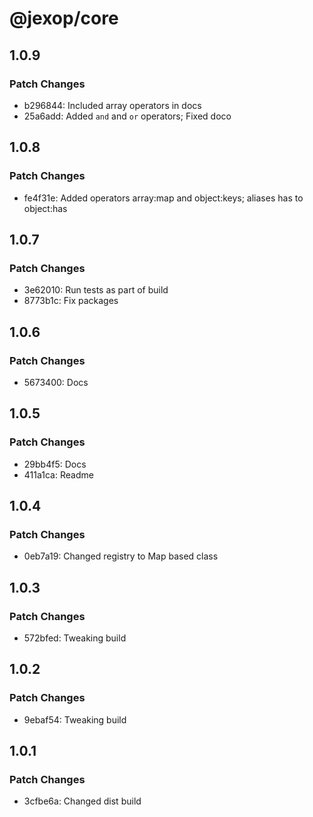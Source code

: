# @jexop/core

## 1.0.9

### Patch Changes

- b296844: Included array operators in docs
- 25a6add: Added `and` and `or` operators; Fixed doco

## 1.0.8

### Patch Changes

- fe4f31e: Added operators array:map and object:keys; aliases has to object:has

## 1.0.7

### Patch Changes

- 3e62010: Run tests as part of build
- 8773b1c: Fix packages

## 1.0.6

### Patch Changes

- 5673400: Docs

## 1.0.5

### Patch Changes

- 29bb4f5: Docs
- 411a1ca: Readme

## 1.0.4

### Patch Changes

- 0eb7a19: Changed registry to Map based class

## 1.0.3

### Patch Changes

- 572bfed: Tweaking build

## 1.0.2

### Patch Changes

- 9ebaf54: Tweaking build

## 1.0.1

### Patch Changes

- 3cfbe6a: Changed dist build
